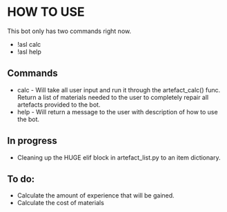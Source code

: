 # HOW TO USE

This bot only has two commands right now. 
- !asl calc
- !asl help

## Commands
- calc - Will take all user input and run it through the artefact_calc() func. Return a list of materials needed to the user to completely repair all artefacts provided to the bot.
- help - Will return a message to the user with description of how to use the bot.

## In progress
- Cleaning up the HUGE elif block in artefact_list.py to an item dictionary.

## To do:
- Calculate the amount of experience that will be gained.
- Calculate the cost of materials
